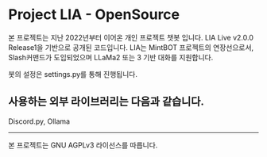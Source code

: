 # Project LIA - OpenSource
본 프로젝트는 지난 2022년부터 이어온 개인 프로젝트 챗봇 입니다. LIA Live v2.0.0 Release1을 기반으로 공개된 코드입니다.
LIA는 MintBOT 프로젝트의 연장선으로서, Slash커맨드가 도입되었으며 LLaMa2 또는 3 기반 대화를 지원합니다.

봇의 설정은 settings.py를 통해 진행됩니다.

## 사용하는 외부 라이브러리는 다음과 같습니다.
Discord.py, Ollama

--------------
본 프로젝트는 GNU AGPLv3 라이선스를 따릅니다.
